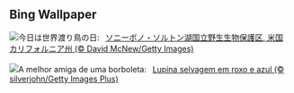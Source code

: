 ## Bing Wallpaper
![](https://www.bing.com/th?id=OHR.SonnyBonoPelicans_JA-JP8385085647_UHD.jpg&w=1000)今日は世界渡り鳥の日:&nbsp;&ensp;[ソニーボノ・ソルトン湖国立野生生物保護区, 米国 カリフォルニア州 (© David McNew/Getty Images)](https://www.bing.com/th?id=OHR.SonnyBonoPelicans_JA-JP8385085647_UHD.jpg)
<br><br/>
![](https://www.bing.com/th?id=OHR.WildLupine_PT-BR4776568888_UHD.jpg&w=1000)A melhor amiga de uma borboleta:&nbsp;&ensp;[Lupina selvagem em roxo e azul (© silverjohn/Getty Images Plus)](https://www.bing.com/th?id=OHR.WildLupine_PT-BR4776568888_UHD.jpg)
<br><br/>
